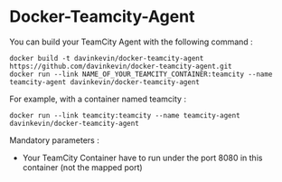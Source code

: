 Docker-Teamcity-Agent
=====================

You can build your TeamCity Agent with the following command : 

```
docker build -t davinkevin/docker-teamcity-agent https://github.com/davinkevin/docker-teamcity-agent.git
docker run --link NAME_OF_YOUR_TEAMCITY_CONTAINER:teamcity --name teamcity-agent davinkevin/docker-teamcity-agent
```

For example, with a container named teamcity : 
```
docker run --link teamcity:teamcity --name teamcity-agent davinkevin/docker-teamcity-agent
```

Mandatory parameters : 
* Your TeamCity Container have to run under the port 8080 in this container (not the mapped port)
